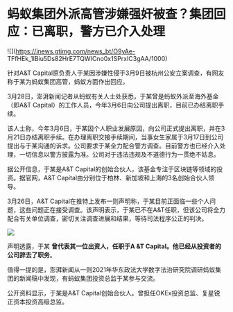 # 蚂蚁集团外派高管涉嫌强奸被查？集团回应：已离职，警方已介入处理

![](https://inews.gtimg.com/news_bt/O9yAe-
TFfHEk_1lBiu5Ds82HrE7TQWICno0x1SPrxIC3gAA/1000)

针对A&T Capital原负责人于某因涉嫌性侵于3月9日被杭州公安立案调查，有网友称于某为蚂蚁集团高管，蚂蚁方面作出回应。

3月28日，澎湃新闻记者从蚂蚁有关人士处获悉，于某曾是蚂蚁外派至海外基金（即A&T
Capital）的工作人员，今年3月6日向公司提出离职，目前已办结离职手续。

该人士称，今年3月6日，于某因个人职业发展原因，向公司正式提出离职，并在3月21日办结离职手续。在办理离职交接手续期间，当事女生家属于3月17日到公司提出与于某沟通的诉求。公司要求于某全力配合警方调查。目前警方也已经介入处理，一切信息以警方披露为准。公司对于违法违规及不道德行为一贯绝不姑息。

据公开信息，于某是A&T Capital的创始合伙人，该基金专注于区块链等领域的投资。据官网，A&T
Capital由分别位于柏林、新加坡和上海的3名创始合伙人领导。

3月26日，A&T
Capital在推特上发布一则声明称，于某目前正面临一些个人问题，这些问题正在接受调查。该声明表示，于某已不在A&T任职，但该公司将全力配合有关单位调查，密切关注调查进展和结果，等待司法程序公正的判决。

![](https://inews.gtimg.com/news_bt/O9YIIeFoKPca3MXaSzCJGOnObGazCSv0B-RwSV3pYa0oEAA/1000)

声明透露，于某 **曾代表其一位出资人，任职于A &T Capital。他已经从投资者的公司辞去了职务**。

值得一提的是，澎湃新闻从一则2021年华东政法大学数字法治研究院调研蚂蚁集团的新闻稿中发现，有蚂蚁集团投资总监于某参与交流。

公开资料显示，于某是A&T Capital创始合伙人。曾担任OKEx投资总监、复星锐正资本投资高级总监。

